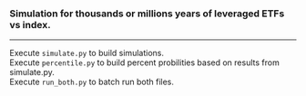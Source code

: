### Simulation for thousands or millions years of leveraged ETFs vs index.
___


Execute `simulate.py` to build simulations.  
Execute `percentile.py` to build percent probilities based on results from simulate.py.  
Execute `run_both.py` to batch run both files.  